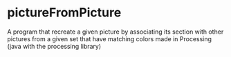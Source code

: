 # pictureFromPicture
A program that recreate a given picture by associating its section with other pictures from a given set that have matching colors made in Processing (java with the processing library)
